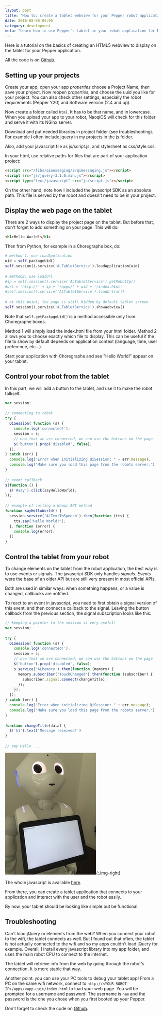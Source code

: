 ```yaml
---
layout: post
title: "How to: create a tablet webview for your Pepper robot application"
date: 2016-08-08 09:00
category: development
meta: "Learn how to use Pepper's tablet in your robot application for NaoqiOS 2.4"
---
```


Here is a tutorial on the basics of creating an HTML5 webview to display on the tablet for your Pepper application.

All the code is on [Github](https://github.com/kokorobot/pepper_samples).

## Setting up your projects

Create your app, open your app *properties* choose a Project Name, then save your project. Now reopen *properties*, and choose the uuid you like for your project. You can also check other settings, especially the robot requirements (Pepper Y20) and Software version (2.4 and up).

Now create a folder called `html`. It has to be that name, and in lowercase. When you upload your app to your robot, NaoqiOS will check for this folder and serve it with its NGinx server.

Download and put needed libraries in project folder (see troubleshooting). For example I often include jquery in my projects in the js folder.

Also, add your javascript file as js/script.js, and stylesheet as css/style.css.

In your html, use relative paths for files that are part of your application project:

``` html
<script src="/libs/qimessaging/2/qimessaging.js"></script>
<script src="js/jquery-3.1.0.min.js"></script>
<script type="text/javascript" src="js/script.js"></script>
```

On the other hand, note how I included the javascript SDK as an absolute path. This file is served by the robot and doesn't need to be in your project.

## Display the web page on the tablet

There are 2 ways to display the project page on the tablet. But before that, don't forget to add something on your page. This will do:

``` html
<h1>Hello World!</h1>
```

Then from Python, for example in a Choregraphe box, do:

```python
# method 1: use loadApplication
uid = self.packageUid()
self.session().service('ALTabletService').loadApplication(uid)

# method2: use loadUrl
#ip = self.session().service('ALTabletService').getRobotIp()
#url = 'http://' + ip + '/apps/' + uid + '/index.html'
#self.session().service('ALTabletService').loadUrl(url)

# at this point, the page is still hidden by default tablet screen
self.session().service('ALTabletService').showWebview()
```

Note that `self.getPackageUid()` is a method accessible only from Choregraphe boxes.

Method 1 will simply load the index.html file from your html folder. Method 2 allows you to choose exactly which file to display. This can be useful if the file to show by default depends on application context (language, time, user preference, etc...).

Start your application with Choregraphe and see "Hello World!" appear on your tablet.

## Control your robot from the tablet

In this part, we will add a button to the tablet, and use it to make the robot talkself.

```javascript
var session;

// connecting to robot
try {
  QiSession( function (s) {
    console.log('connected!');
    session = s;
    // now that we are connected, we can use the buttons on the page
    $('button').prop('disabled', false);
  });
} catch (err) {
  console.log("Error when initializing QiSession: " + err.message);
  console.log("Make sure you load this page from the robots server.")
}

// event callback
$(function () {
  $('#say').click(sayHelloWorld);
});

// example of calling a Naoqi API method
function sayHelloWorld() {
  session.service('ALTextToSpeech').then(function (tts) {
    tts.say('Hello World!');
  }, function (error) {
    console.log(error);
  })
}
```

## Control the tablet from your robot

To change elements on the tablet from the robot application, the best way is to use events or signals. The javascript SDK only handles *signals*. *Events* were the base of an older API but are still very present in most official APIs.

Both are used in similar ways: when something happens, or a value is changed, callbacks are notified.

To react to an event in javascript, you need to first obtain a signal version of this event, and then connect a callback to the signal. Leaving the button callback from the previous section, the signal subscription looks like this:

```javascript
// keeping a pointer to the session is very useful!
var session;

try {
  QiSession( function (s) {
    console.log('connected!');
    session = s;
    // now that we are connected, we can use the buttons on the page
    $('button').prop('disabled', false);
    s.service('ALMemory').then(function (memory) {
      memory.subscriber('TouchChanged').then(function (subscriber) {
        subscriber.signal.connect(changeTitle);
      });
    });
  });
} catch (err) {
  console.log("Error when initializing QiSession: " + err.message);
  console.log("Make sure you load this page from the robots server.")
}

function changeTitle(data) {
  $('h1').text('Message received!')
}

// say Hello ...
```
![Pepper Tablet Sample](/img/posts/2016/pepper-tablet-sample.jpg){:.img-right}

The whole javascript is available [here](https://github.com/kokorobot/pepper_samples/blob/master/tablet_sample/html/js/script.js).

From there, you can create a tablet application that connects to your application and interact with the user and the robot easily.

By now, your tablet should be looking like simple but be functional.


## Troubleshooting

Can't load jQuery or elements from the web? When you connect your robot to the wifi, the tablet connects as well. But I found out that often, the tablet is not actually connected to the wifi and so my apps couldn't load jQuery for example. Overall, I install every javascript library into my app folder, and uses the main robot CPU to connect to the internet.

The tablet will retrieve info from the web by going through the robot's connection. It is more stable that way.

Another point: you can use your PC tools to debug your tablet app! From a PC on the same wifi network, connect to `http://<YOUR-ROBOT-IP>/apps/<app-uui>/index.html` to load your web page. You will be prompted for a username and password. The username is `nao` and the password is the one you chose when you first booted up your Pepper.

Don't forget to check the code on [Github](https://github.com/kokorobot/pepper_samples).
